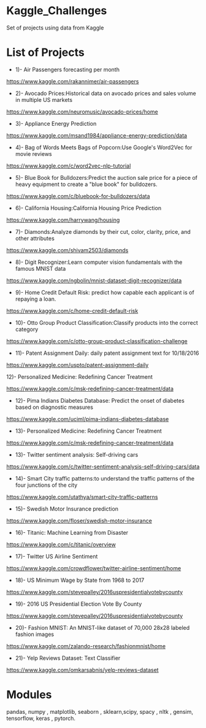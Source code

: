 # Kaggle_Challenges

Set of projects using data from Kaggle

# List of Projects

- 1)- Air Passengers forecasting per month

https://www.kaggle.com/rakannimer/air-passengers

- 2)- Avocado Prices:Historical data on avocado prices and sales volume in multiple US markets

https://www.kaggle.com/neuromusic/avocado-prices/home

- 3)- Appliance Energy Prediction

https://www.kaggle.com/msand1984/appliance-energy-prediction/data

- 4)- Bag of Words Meets Bags of Popcorn:Use Google's Word2Vec for movie reviews

https://www.kaggle.com/c/word2vec-nlp-tutorial

- 5)- Blue Book for Bulldozers:Predict the auction sale price for a piece of heavy equipment to create a "blue book" for bulldozers.

https://www.kaggle.com/c/bluebook-for-bulldozers/data

- 6)- California Housing:California Housing Price Prediction

https://www.kaggle.com/harrywang/housing

- 7)- Diamonds:Analyze diamonds by their cut, color, clarity, price, and other attributes

https://www.kaggle.com/shivam2503/diamonds

- 8)- Digit Recognizer:Learn computer vision fundamentals with the famous MNIST data

https://www.kaggle.com/ngbolin/mnist-dataset-digit-recognizer/data

- 9)- Home Credit Default Risk: predict how capable each applicant is of repaying a loan.

https://www.kaggle.com/c/home-credit-default-risk

- 10)- Otto Group Product Classification:Classify products into the correct category

https://www.kaggle.com/c/otto-group-product-classification-challenge

- 11)- Patent Assignment Daily: daily patent assignment text for 10/18/2016

https://www.kaggle.com/uspto/patent-assignment-daily

12)- Personalized Medicine: Redefining Cancer Treatment

https://www.kaggle.com/c/msk-redefining-cancer-treatment/data

- 12)- Pima Indians Diabetes Database: Predict the onset of diabetes based on diagnostic measures

https://www.kaggle.com/uciml/pima-indians-diabetes-database

- 13)- Personalized Medicine: Redefining Cancer Treatment

https://www.kaggle.com/c/msk-redefining-cancer-treatment/data

- 13)- Twitter sentiment analysis: Self-driving cars

https://www.kaggle.com/c/twitter-sentiment-analysis-self-driving-cars/data

- 14)- Smart City traffic patterns:to understand the traffic patterns of the four junctions of the city

https://www.kaggle.com/utathya/smart-city-traffic-patterns

- 15)- Swedish Motor Insurance prediction

https://www.kaggle.com/floser/swedish-motor-insurance

- 16)- Titanic: Machine Learning from Disaster

https://www.kaggle.com/c/titanic/overview

- 17)- Twitter US Airline Sentiment

https://www.kaggle.com/crowdflower/twitter-airline-sentiment/home

- 18)- US Minimum Wage by State from 1968 to 2017

https://www.kaggle.com/stevepalley/2016uspresidentialvotebycounty

- 19)- 2016 US Presidential Election Vote By County

https://www.kaggle.com/stevepalley/2016uspresidentialvotebycounty

- 20)- Fashion MNIST: An MNIST-like dataset of 70,000 28x28 labeled fashion images

https://www.kaggle.com/zalando-research/fashionmnist/home

- 21)- Yelp Reviews Dataset: Text Classifier 

https://www.kaggle.com/omkarsabnis/yelp-reviews-dataset



# Modules

pandas, numpy , matplotlib, seaborn , sklearn,scipy, spacy , nltk , gensim, tensorflow, keras , pytorch.
